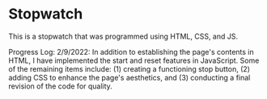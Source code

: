 # Stopwatch
This is a stopwatch that was programmed using HTML, CSS, and JS.

Progress Log:
2/9/2022: In addition to establishing the page's contents in HTML, I have implemented the start and reset features in JavaScript. Some of the remaining items include: (1) creating a functioning stop button, (2) adding CSS to enhance the page's aesthetics, and (3) conducting a final revision of the code for quality.
